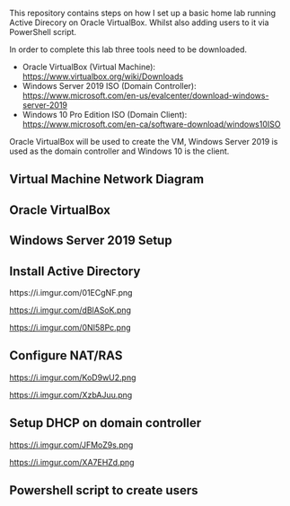 
This repository contains steps on how I set up a basic home lab running Active Direcory on Oracle VirtualBox. Whilst also 
adding users to it via PowerShell script.


In order to complete this lab three tools need to be downloaded.

- Oracle VirtualBox (Virtual Machine): https://www.virtualbox.org/wiki/Downloads
- Windows Server 2019 ISO (Domain Controller): https://www.microsoft.com/en-us/evalcenter/download-windows-server-2019
- Windows 10 Pro Edition ISO (Domain Client): https://www.microsoft.com/en-ca/software-download/windows10ISO

Oracle VirtualBox will be used to create the VM, Windows Server 2019 is used as the domain controller and Windows 10 is the client.

<h2>Virtual Machine Network Diagram</h2>

<h2>Oracle VirtualBox</h2>





<h2> Windows Server 2019 Setup</h2>



<h2> Install Active Directory</h2>
https://i.imgur.com/01ECgNF.png

https://i.imgur.com/dBlASoK.png

https://i.imgur.com/0NI58Pc.png


<h2>Configure NAT/RAS</h2>

https://i.imgur.com/KoD9wU2.png


https://i.imgur.com/XzbAJuu.png


<h2>Setup DHCP on domain controller</h2>

https://i.imgur.com/JFMoZ9s.png


https://i.imgur.com/XA7EHZd.png


<h2>Powershell script to create users</h2>







